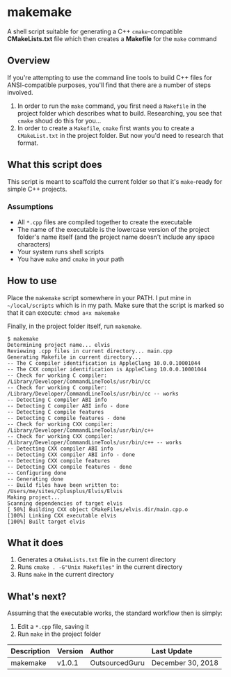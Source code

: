 # makemake
A shell script suitable for generating a C++ `cmake`-compatible **CMakeLists.txt** file which then creates a **Makefile** for the `make` command

## Overview
If you're attempting to use the command line tools to build C++ files for ANSI-compatible purposes, you'll find that there are a number of steps involved.

1. In order to run the `make` command, you first need a `Makefile` in the project folder which describes what to build. Researching, you see that `cmake` shoud do this for you...
2. In order to create a `Makefile`, `cmake` first wants you to create a `CMakeList.txt` in the project folder. But now you'd need to research that format.

## What this script does
This script is meant to scaffold the current folder so that it's `make`-ready for simple C++ projects.

### Assumptions
* All `*.cpp` files are compiled together to create the executable
* The name of the executable is the lowercase version of the project folder's name itself (and the project name doesn't include any space characters)
* Your system runs shell scripts
* You have `make` and `cmake` in your path

## How to use
Place the `makemake` script somewhere in your PATH. I put mine in `~/local/scripts` which is in my path. Make sure that the script is marked so that it can execute: `chmod a+x makemake`

Finally, in the project folder itself, run `makemake`.

```
$ makemake
Determining project name... elvis
Reviewing .cpp files in current directory... main.cpp
Generating Makefile in current directory...
-- The C compiler identification is AppleClang 10.0.0.10001044
-- The CXX compiler identification is AppleClang 10.0.0.10001044
-- Check for working C compiler: /Library/Developer/CommandLineTools/usr/bin/cc
-- Check for working C compiler: /Library/Developer/CommandLineTools/usr/bin/cc -- works
-- Detecting C compiler ABI info
-- Detecting C compiler ABI info - done
-- Detecting C compile features
-- Detecting C compile features - done
-- Check for working CXX compiler: /Library/Developer/CommandLineTools/usr/bin/c++
-- Check for working CXX compiler: /Library/Developer/CommandLineTools/usr/bin/c++ -- works
-- Detecting CXX compiler ABI info
-- Detecting CXX compiler ABI info - done
-- Detecting CXX compile features
-- Detecting CXX compile features - done
-- Configuring done
-- Generating done
-- Build files have been written to: /Users/me/sites/Cplusplus/Elvis/Elvis
Making project...
Scanning dependencies of target elvis
[ 50%] Building CXX object CMakeFiles/elvis.dir/main.cpp.o
[100%] Linking CXX executable elvis
[100%] Built target elvis
```

## What it does
1. Generates a `CMakeLists.txt` file in the current directory
2. Runs `cmake . -G"Unix Makefiles"` in the current directory
3. Runs `make` in the current directory

## What's next?
Assuming that the executable works, the standard workflow then is simply:

1. Edit a `*.cpp` file, saving it
2. Run `make` in the project folder

|Description|Version|Author|Last Update|
|:---|:---|:---|:---|
|makemake|v1.0.1|OutsourcedGuru|December 30, 2018|